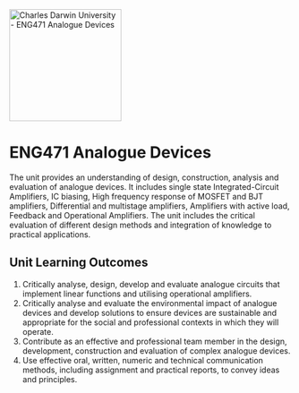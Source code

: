 <img src="https://www.cdu.edu.au/images/cdu-logo-og.jpg" alt="Charles Darwin University - ENG471 Analogue Devices" width="200" />

# ENG471 Analogue Devices
The unit provides an understanding of design, construction, analysis and evaluation of analogue devices. It includes single state Integrated-Circuit Amplifiers, IC biasing, High frequency response of MOSFET and BJT amplifiers, Differential and multistage amplifiers, Amplifiers with active load, Feedback and Operational Amplifiers. The unit includes the critical evaluation of different design methods and integration of knowledge to practical applications.


## Unit Learning Outcomes
1. Critically analyse, design, develop and evaluate analogue circuits that implement linear functions and utilising operational amplifiers.
2. Critically analyse and evaluate the environmental impact of analogue devices and develop solutions to ensure devices are sustainable and appropriate for the social and professional contexts in which they will operate.
3. Contribute as an effective and professional team member in the design, development, construction and evaluation of complex analogue devices.
4. Use effective oral, written, numeric and technical communication methods, including assignment and practical reports, to convey ideas and principles.
